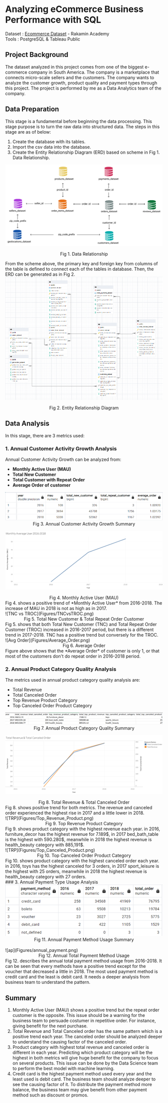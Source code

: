 # **Analyzing eCommerce Business Performance with SQL**
Dataset : [Ecommerce Dataset](https://github.com/jedijm/Analyzing-eCommerce-Business-Performance-with-SQL/tree/master/Dataset) - Rakamin Academy 
<br>
Tools : PostgreSQL & Tableau Public


## **Project Background**
The dataset analyzed in this project comes from one of the biggest e-commerce company in South America. The company is a marketplace that connects micro-scale sellers and the customers. The company wants to analyze the customer growth, product quality and payment types through this project. The project is performed by me as a Data Analytics team of the company.

## **Data Preparation**
This stage is a fundamental before beginning the data processing. This stage purpose is to turn the raw data into structured data. The steps in this stage are as of below:
1. Create the database with its tables.
2. Import the csv data into the database.
3. Create the Entity Relationship Diagram (ERD) based on scheme in Fig 1. Data Relationship.

![Data Relationship](Figures/Data+Relationship.png)
<div align="center"> Fig 1. Data Relationship </div>

From the scheme above, the primary key and foreign key from columns of the table is defined to connect each of the tables in database. Then, the ERD can be generated as in Fig 2. 
![ERD](Figures/ERD.png)
<div align="center"> Fig 2. Entity Relationship Diagram </div>

## Data Analysis
In this stage, there are 3 metrics used:
<br>
### 1. **Annual Customer Activity Growth Analysis**
Annual Customer Activity Growth can be analyzed from:
- **Monthly Active User (MAU)**
- **Total New Customer**
- **Total Customer with Repeat Order**
- **Average Order of customer**

<div align="center"> 
  <img src="https://github.com/jedijm/Analyzing-eCommerce-Business-Performance-with-SQL/blob/master/Figures/Result_Table.png">
 </div>
<div align="center"> Fig 3. Annual Customer Activity Growth Summary </div>

![MAU](Figures/MAU.png)
<div align="center"> Fig 4. Monthly Active User (MAU) </div>
Fig 4. shows a positive trend of *Monthly Active User* from 2016-2018. The increase of MAU in 2018 is not as high as in 2017.
<br/>
![TNC vs TROC](Figures/TNCvsTROC.png)
<div align="center"> Fig 5. Total New Customer & Total Repeat Order Customer </div>
Fig 5. shows that both Total New Customer (TNC) and Total Repeat Order Customer (TROC) increased in 2016-2017 period, but there is a different trend in 2017-2018. TNC has a positive trend but conversely for the TROC. 
<br>
![Avg Order](Figures/Average_Order.png)
<div align="center"> Fig 6. Average Order </div>
Figure above shows that the *Average Order* of customer is only 1, or that most of the customers don't do repeat order in 2016-2018 period.

### 2. **Annual Product Category Quality Analysis**
The metrics used in annual product category quality analysis are:
- Total Revenue
- Total Canceled Order
- Top Revenue Product Category
- Top Canceled Order Product Category

<div align="center"> 
  <img src="https://github.com/jedijm/Analyzing-eCommerce-Business-Performance-with-SQL/blob/master/Figures/Summary_Product_Quality.png">
 </div>
<div align="center"> Fig 7. Annual Product Category Quality Summary </div>

![TRTC](Figures/Top_Revenue_Top_Canceled.png)
<div align="center"> Fig 8. Total Revenue & Total Canceled Order </div>
Fig 8. shows positive trend for both metrics. The revenue and canceled order experienced the highest rise in 2017 and a little lower in 2018.
<br>
![TRP](Figures/Top_Revenue_Product.png)
<div align="center"> Fig 9. Top Revenue Product Category </div>
Fig 9. shows product category with the highest revenue each year. in 2016, furniture_decor has the highest revenue for 7.189$, in 2017 bed_bath_table is the highest with 590.280$, meanwhile in 2018 the highest revenue is health_beauty category with 885,191$.
<br>
![TRP](Figures/Top_Canceled_Product.png)
<div align="center"> Fig 10. Top Canceled Order Product Category </div>
Fig 10. shows product category with the highest canceled order each year. in 2016, toys has the highest canceled for 3 orders, in 2017 sport_leisure is the highest with 25 orders, meanwhile in 2018 the highest revenue is health_beauty category with 27 orders.
<br>
### 3. Annual Payment Type Usage Analysis

<div align="center"> 
  <img src="https://github.com/jedijm/Analyzing-eCommerce-Business-Performance-with-SQL/blob/master/Figures/result_table_payment.png">
 </div>
<div align="center"> Fig 11. Annual Payment Method Usage Summary </div>
<br>
![ap](Figures/annual_payment.png)
<div align="center"> Fig 12. Annual Total Payment Method Usage </div>
Fig 12. describes the annual total payment method usage from 2016-2018. It can be seen that every methods have a positive trend except for the voucher that decreased a little in 2018. The most used payment method is credit card and the least is debit card. It needs a deeper analysis from business team to understand the pattern.

## **Summary**
1. Monthly Active User (MAU) shows a positive trend but the repeat order customer is the opposite. This issue should be a warning for the business team to persuade costumer in repetitive order. For instance, giving benefit for the next purchase.
2. Total Revenue and Total Canceled order has the same pattern which is a positive trend each year. The canceled order should be analyzed deeper to understand the causing factor of the canceled order.
3. Product category with highest total revenue and canceled order is different in each year. Predicting which product category will be the highest in both metrics will give huge benefit for the company to focus on several products. This issue can be done by the Data Science team to perform the best model with machine learning.
4. Credit card is the highest payment method used every year and the least used is debit card. The business team should analyze deeper to see the causing factor of it. To distribute the payment method more balance, the business team may give benefit from other payment method such as discount or promos.

